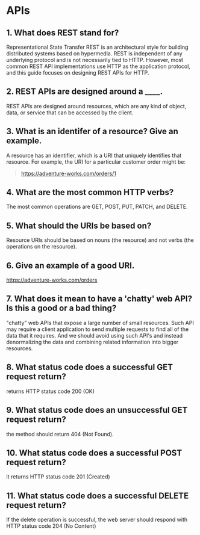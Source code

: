 # APIs
## 1. What does REST stand for?
Representational State Transfer
REST is an architectural style for building distributed systems based on hypermedia.
REST is independent of any underlying protocol and is not necessarily tied to HTTP. However, most common REST API implementations use HTTP as the application protocol, and this guide focuses on designing REST APIs for HTTP.
## 2. REST APIs are designed around a ____.
REST APIs are designed around resources, which are any kind of object, data, or service that can be accessed by the client.
## 3. What is an identifer of a resource? Give an example.
A resource has an identifier, which is a URI that uniquely identifies that resource. For example, the URI for a particular customer order might be:
>https://adventure-works.com/orders/1
## 4. What are the most common HTTP verbs?
The most common operations are GET, POST, PUT, PATCH, and DELETE.
## 5. What should the URIs be based on?
Resource URIs should be based on nouns (the resource) and not verbs (the operations on the resource).
## 6. Give an example of a good URI.
https://adventure-works.com/orders
## 7. What does it mean to have a 'chatty' web API? Is this a good or a bad thing?
"chatty" web APIs that expose a large number of small resources. Such API may require a client application to send multiple requests to find all of the data that it requires. And we should avoid using such API's and instead denormalizing the data and combining related information into bigger resources.
## 8. What status code does a successful GET request return?
returns HTTP status code 200 (OK)
## 9. What status code does an unsuccessful GET request return?
the method should return 404 (Not Found).
## 10. What status code does a successful POST request return?
it returns HTTP status code 201 (Created)
## 11. What status code does a successful DELETE request return?
If the delete operation is successful, the web server should respond with HTTP status code 204 (No Content)